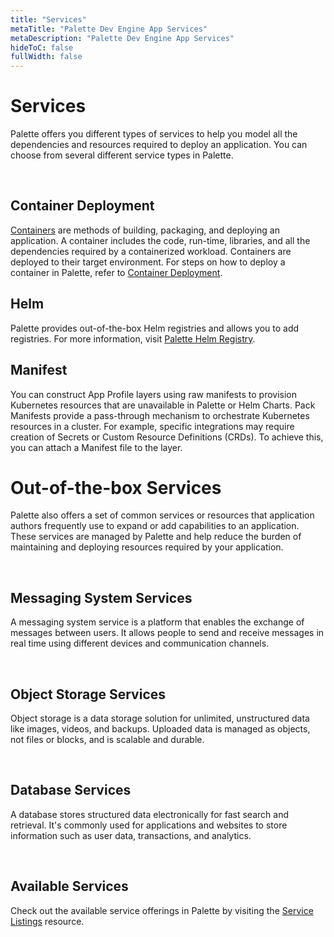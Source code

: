 ```yaml
---
title: "Services"
metaTitle: "Palette Dev Engine App Services"
metaDescription: "Palette Dev Engine App Services"
hideToC: false
fullWidth: false
---
```


# Services

Palette offers you different types of services to help you model all the dependencies and resources required to deploy an application. You can choose from several different service types in Palette.

<br />

## Container Deployment

[Containers](https://www.docker.com/resources/what-container/) are methods of building, packaging, and deploying an application. A container includes the code, run-time, libraries, and all the dependencies required by a containerized workload. Containers are deployed to their target environment. For steps on how to deploy a container in Palette, refer to [Container Deployment](/devx/app-profile/container-deployment).


## Helm

Palette provides out-of-the-box Helm registries and allows you to add registries. For more information, visit [Palette Helm Registry](/devx/registries/helm-registry#palettehelmregistry).


## Manifest 

You can construct App Profile layers using raw manifests to provision Kubernetes resources that are unavailable in Palette or Helm Charts. Pack Manifests provide a pass-through mechanism to orchestrate Kubernetes resources in a cluster. For example, specific integrations may require creation of Secrets or Custom Resource Definitions (CRDs). To achieve this, you can attach a Manifest file to the layer.

# Out-of-the-box Services

Palette also offers a set of common services or resources that application authors frequently use to expand or add capabilities to an application. These services are managed by Palette and help reduce the burden of maintaining and deploying resources required by your application.

<!-- <InfoBox>
We encourage you to securely distribute credentials using secrets. You can achieve this by constructing manifests to consume parameters that use references. You can also add a manifest to create your Kubernetes secrets using macros to inject the values. In the app layer, set the environment variables using a Secret reference.

**Example**

```
apiVersion: v1
kind: Secret
metadata:
  name: mysecret
  namespace: {{.spectro.system.apptier.NAMESPACE}}
data:
  
  namespace: "{{.spectro.system.apptier.NAMESPACE}}" # Resolves to a value of the variable defined in App Profile tier parameters.yaml file.

  password: "{{.spectro.app.$appDepName-mongodb.PASSWORD}}" # To refer the tier output variables of the top tiers.
	
```
```
apiVersion: apps/v1
kind: Deployment
metadata:
  name: myweb
  namespace: mywebnamespace
  ...
spec:
  template:
  ...
      containers:
        - env:
            - name: PASSWORD
              valueFrom:
                secretKeyRef:
                  name: mysecret
                  key: password
```

</InfoBox> -->

<br />

<!-- <WarningBox>
    When adding services to App Profiles using manifest files, specify a namespace name to which the resource belongs.
</WarningBox>  -->

## Messaging System Services

A messaging system service is a platform that enables the exchange of messages between users. It allows people to send and receive messages in real time using different devices and communication channels.

<br />

## Object Storage Services

Object storage is a data storage solution for unlimited, unstructured data like images, videos, and backups. Uploaded data is managed as objects, not files or blocks, and is scalable and durable.

<br />


## Database Services

A database stores structured data electronically for fast search and retrieval. It's commonly used for applications and websites to store information such as user data, transactions, and analytics.

<br />

## Available Services

Check out the available service offerings in Palette by visiting the [Service Listings](/devx/app-profile/service-listings) resource.



<!-- <InfoBox>

  Variables used in services follow a usage hierarchy. Variable values from the first services you add, which become the first layer in the App Profile stack, can pass to services you add next, which appear higher in the stack. Variable values _cannot_ pass from the top service layers down.

  To view the available output variables from lower layers in the stack, type ```{{.spectro.}}``` in a text editor.
</InfoBox> -->